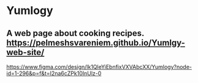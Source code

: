 # Yumlogy
A web page about cooking recipes.
https://pelmeshsvareniem.github.io/Yumlgy-web-site/
---------------------------------------------------------------------
https://www.figma.com/design/lk1QleYiEbnfixVXVAbcXX/Yumlogy?node-id=1-296&p=f&t=I2na6cZPk10InUlz-0
